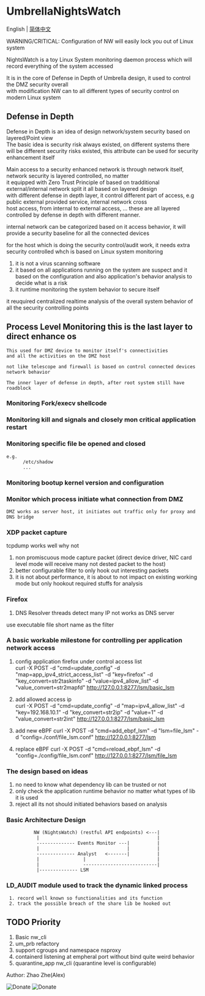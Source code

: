 # UmbrellaNightsWatch   

English | [简体中文](README-CN.md)    

WARNING/CRITICAL: Configuration of NW will easily lock you out of Linux system

NightsWatch is a toy Linux System monitoring daemon process which will record everything of the system accessed      

It is in the core of Defense in Depth of Umbrella design, it used to control the DMZ security overall      
with modification NW can to all different types of security control on modern Linux system   


## Defense in Depth   

Defense in Depth is an idea of design network/system security based on layered/Point view    
The basic idea is security risk always existed, on different systems there will be different security risks existed, this attribute can be used for security enhancement itself       

Main access to a security enhanced network is through network itself, network security is layered controlled, no matter    
it equipped with Zero Trust Principle of based on tradditional external/internal network split it all based on layered design   
with different defense in depth layer, it control different part of access, e.g public external provided service, internal network cross   
host access, from internal to external access, ... these are all layered controlled by defense in depth with different manner.    

internal network can be categorized based on it access behavior, it will provide a security baseline for all the connected devices       

for the host which is doing the security control/audit work, it needs extra security controlled whch is based on Linux system monitoring     
1. it is not a virus scanning software      
2. it based on all applications running on the system are suspect and it based on the configuration and also application's behavior analysis to decide what is a risk    
3. it runtime monitoring the system behavior to secure itself     

it reuquired centralized realtime analysis of the overall system behavior of all the security controlling points       


## Process Level Monitoring this is the last layer to direct enhance os    
    This used for DMZ device to monitor itself's connectivities
    and all the activities on the DMZ host 

    not like telescope and firewall is based on control connected devices network behavior         

    The inner layer of defense in depth, after root system still have roadblock   

### Monitoring Fork/execv shellcode    

### Monitoring kill and signals and closely mon critical application restart    

### Monitoring specific file be opened and closed    
    e.g.
          /etc/shadow
          ...

### Monitoring bootup kernel version and configuration    
    

### Monitor which process initiate what connection from DMZ    
    DMZ works as server host, it initiates out traffic only for proxy and DNS bridge       



### XDP packet capture     
  tcpdump works well why not     
  1. non promiscuous mode capture packet (direct device driver, NIC card level mode will receive many not dested packet to the host)   
  2. better configurable filter to only hook out interesting packets     
  3. it is not about performance, it is about to not impact on existing working mode but only hookout required stuffs for analysis    

### Firefox    
   1. DNS Resolver threads detect many IP not works as DNS server    

   use executable file short name as the filter    

### A basic workable milestone for controlling per application network access   
   1. config application firefox under control access list   
   curl -X POST -d "cmd=update_config" -d "map=app_ipv4_strict_access_list" -d "key=firefox" -d "key_convert=str2taskinfo" -d "value=ipv4_allow_list" -d "value_convert=str2mapfd" http://127.0.0.1:8277/lsm/basic_lsm     

   2. add allowed access ip   
   curl -X POST -d "cmd=update_config" -d "map=ipv4_allow_list" -d "key=192.168.10.1" -d "key_convert=str2ip" -d "value=1" -d "value_convert=str2int" http://127.0.0.1:8277/lsm/basic_lsm    

   3. add new eBPF 
   curl -X POST -d "cmd=add_ebpf_lsm" -d "lsm=file_lsm" -d "config=./conf/file_lsm.conf" http://127.0.0.1:8277/lsm

   4. replace eBPF 
   curl -X POST -d "cmd=reload_ebpf_lsm" -d "config=./config/file_lsm.conf" http://127.0.0.1:8277/lsm/file_lsm


### The design based on ideas   
  1. no need to know what dependency lib can be trusted or not    
  2. only check the application runtime behavior no matter what types of lib it is used    
  3. reject all its not should initiated behaviors based on analysis   

### Basic Architecture Design   

              NW (NightsWatch) (restful API endpoints) <---|   
               |                                           |
               -------------- Events Monitor ---|          |
               |                                |          |
               -------------- Analyst   <-------|          |
               |                |                          |
               |                ---------------------------|
               |-------------- LSM 
                                
                                

### LD_AUDIT  module  used to track the dynamic linked process   
     1. record well known so functionalities and its function    
     2. track the possible breach of the share lib be hooked out   

    
## TODO Priority   
  1. Basic nw_cli     
  2. um_prb refactory    
  3. support cgroups and namespace nsproxy       
  4. containerd listening at empheral port without bind  quite weird behavior    
  5. quarantine_app nw_cli (quarantine level is configurable)


Author: Zhao Zhe(Alex)

![Donate](./DONATE.JPG)
![Donate](./DONATE_Z.JPG)

